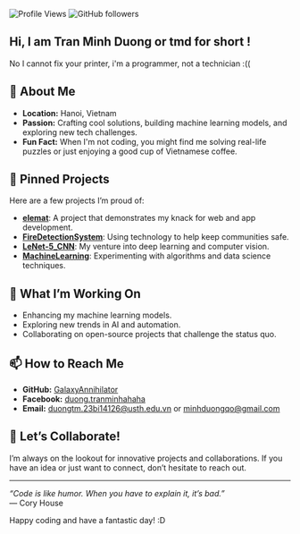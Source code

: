 ![Profile Views](https://komarev.com/ghpvc/?username=GalaxyAnnihilator&style=flat-square)
![GitHub followers](https://img.shields.io/github/followers/GalaxyAnnihilator?style=social)

## Hi, I am Tran Minh Duong or tmd for short !

No I cannot fix your printer, i'm a programmer, not a technician :((

## 🚀 About Me

- **Location:** Hanoi, Vietnam
- **Passion:** Crafting cool solutions, building machine learning models, and exploring new tech challenges.
- **Fun Fact:** When I'm not coding, you might find me solving real-life puzzles or just enjoying a good cup of Vietnamese coffee.

## 🔭 Pinned Projects

Here are a few projects I’m proud of:

- **[elemat](https://github.com/GalaxyAnnihilator/elemat)**: A project that demonstrates my knack for web and app development.
- **[FireDetectionSystem](https://github.com/GalaxyAnnihilator/FireDetectionSystem)**: Using technology to help keep communities safe.
- **[LeNet-5_CNN](https://github.com/GalaxyAnnihilator/LeNet-5_CNN)**: My venture into deep learning and computer vision.
- **[MachineLearning](https://github.com/GalaxyAnnihilator/MachineLearning)**: Experimenting with algorithms and data science techniques.

## 🎯 What I’m Working On

- Enhancing my machine learning models.
- Exploring new trends in AI and automation.
- Collaborating on open-source projects that challenge the status quo.

## 📫 How to Reach Me

- **GitHub:** [GalaxyAnnihilator](https://github.com/GalaxyAnnihilator)
- **Facebook:** [duong.tranminhahaha](https://www.facebook.com/duong.tranminhahaha)
- **Email:** duongtm.23bi14126@usth.edu.vn or minhduongqo@gmail.com

## 🤝 Let’s Collaborate!

I’m always on the lookout for innovative projects and collaborations. If you have an idea or just want to connect, don’t hesitate to reach out.

---

*“Code is like humor. When you have to explain it, it’s bad.”*  
— Cory House

Happy coding and have a fantastic day! :D
